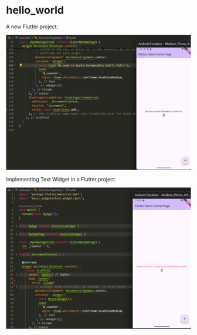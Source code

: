 # hello_world

A new Flutter project.

![Screenshot hello_world](images/01.png)

Implementing Text Widget in a Flutter project

![Screenshot hello_world](images/02.png)

